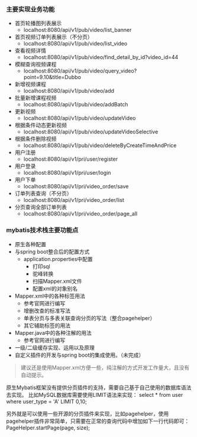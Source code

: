 ### 主要实现业务功能
+ 首页轮播图列表展示
  + localhost:8080/api/v1/pub/video/list_banner
+ 首页视频订单列表展示（不分页）
  + localhost:8080/api/v1/pub/video/list_video
+ 查看视频详情
  + localhost:8080/api/v1/pub/video/find_detail_by_id?video_id=44
+ 模糊查询视频课程
  + localhost:8080/api/v1/pub/video/query_video?point=9.10&title=Dubbo
+ 新增视频课程
  + localhost:8080/api/v1/pub/video/add
+ 批量新增课程视频
  + localhost:8080/api/v1/pub/video/addBatch
+ 更新视频
  + localhost:8080/api/v1/pub/video/updateVideo
+ 根据条件动态更新视频
  + localhost:8080/api/v1/pub/video/updateVideoSelective
+ 根据条件删除视频
  + localhost:8080/api/v1/pub/video/deleteByCreateTimeAndPrice
+ 用户注册
  + localhost:8080/api/v1/pri/user/register
+ 用户登录
  + localhost:8080/api/v1/pri/user/login
+ 用户下单
  + localhost:8080/api/v1/pri/video_order/save
+ 订单列表查询（不分页）
    + localhost:8080/api/v1/pri/video_order/list
+ 分页查询全部订单列表
    + localhost:8080/api/v1/pri/video_order/page_all

### mybatis技术栈主要功能点
+ 原生各种配置
+ 与spring boot整合后的配置方式
    + application.properties中配置
        + 打印sql
        + 驼峰转换
        + 扫描Mapper.xml文件
        + 配置xml的对象别名
 + Mapper.xml中的各种标签用法
    + 参考官网进行编写
    + 增删改查的标准写法
    + 单表分页与多表关联查询分页的写法（整合pagehelper）
    + 其它辅助标签的用法
 + Mapper.java中的各种注解的用法
    + 参考官网进行编写
+ 一级/二级缓存实现、运用以及原理
+ 自定义插件的开发与spring boot的集成使用。（未完成）


> 建议还是使用Mapper.xml方便一些，纯注解的方式开发工作量大，且没有自动提示。
    
原生Mybatis框架没有提供分页插件的支持，需要自己基于自己使用的数据库语法去实现。
比如MySQL数据库需要使用LIMIT语法来实现：
select * from user where user_type = 'A' LIMIT 0,10;

另外就是可以使用一些开源的分页插件来实现，比如pagehelper，使用pagehelper插件非常简单，只需要在正常的查询代码中增加如下一行代码即可：
PageHelper.startPage(page, size);
